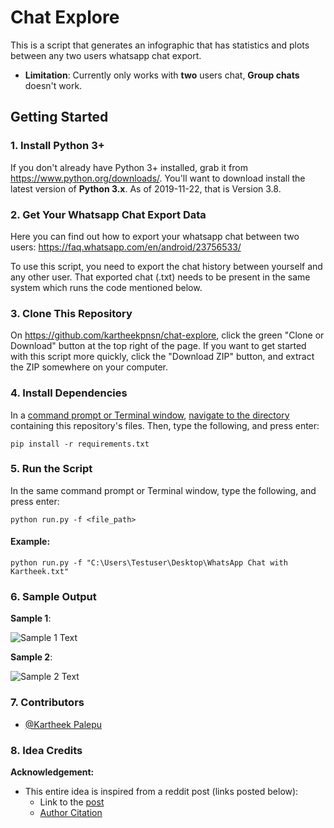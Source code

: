 # Chat Explore

This is a script that generates an infographic that has statistics and plots between any two users whatsapp chat export.

- **Limitation**: Currently only works with **two** users chat, **Group chats** doesn't work.

## Getting Started

### 1. Install Python 3+

If you don't already have Python 3+ installed, grab it from <https://www.python.org/downloads/>. You'll want to download install the latest version of **Python 3.x**. As of 2019-11-22, that is Version 3.8.

### 2. Get Your Whatsapp Chat Export Data
Here you can find out how to export your whatsapp chat between two users: <https://faq.whatsapp.com/en/android/23756533/></br>

To use this script, you need to export the chat history between yourself and any other user.
That exported chat (.txt) needs to be present in the same system which runs the code mentioned below.

### 3. Clone This Repository

On <https://github.com/kartheekpnsn/chat-explore>, click the green "Clone or Download" button at the top right of the page. If you want to get started with this script more quickly, click the "Download ZIP" button, and extract the ZIP somewhere on your computer.

### 4. Install Dependencies

In a [command prompt or Terminal window](https://tutorial.djangogirls.org/en/intro_to_command_line/#what-is-the-command-line), [navigate to the directory](https://tutorial.djangogirls.org/en/intro_to_command_line/#change-current-directory) containing this repository's files. Then, type the following, and press enter:

```shell
pip install -r requirements.txt
```

### 5. Run the Script

In the same command prompt or Terminal window, type the following, and press enter:

```shell
python run.py -f <file_path>
```

#### Example:
```shell
python run.py -f "C:\Users\Testuser\Desktop\WhatsApp Chat with Kartheek.txt"
```

### 6. Sample Output

**Sample 1**:

![Sample 1 Text](https://raw.githubusercontent.com/kartheekpnsn/chat-explore/master/samples/ss1.PNG "Output Sample 1")

**Sample 2**:

![Sample 2 Text](https://raw.githubusercontent.com/kartheekpnsn/chat-explore/master/samples/ss2.PNG "Output Sample 2")

### 7. Contributors

- [@Kartheek Palepu](https://www.github.com/kartheekpnsn)

### 8. Idea Credits

**Acknowledgement:**

- This entire idea is inspired from a reddit post (links posted below):
    - Link to the [post](https://www.reddit.com/r/dataisbeautiful/comments/aiahpx/another_1_year_whatsapp_chat_visualization_oc/)
    - [Author Citation](https://www.reddit.com/r/dataisbeautiful/comments/aiahpx/another_1_year_whatsapp_chat_visualization_oc/eem8gke/)